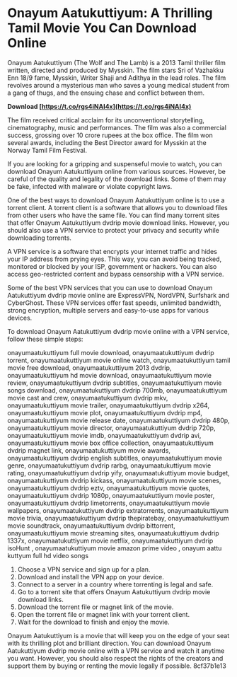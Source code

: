 # Onayum Aatukuttiyum: A Thrilling Tamil Movie You Can Download Online
 
Onayum Aatukuttiyum (The Wolf and The Lamb) is a 2013 Tamil thriller film written, directed and produced by Mysskin. The film stars Sri of Vazhakku Enn 18/9 fame, Mysskin, Writer Shaji and Adithya in the lead roles. The film revolves around a mysterious man who saves a young medical student from a gang of thugs, and the ensuing chase and conflict between them.
 
**Download  [https://t.co/rgs4iNAI4x](https://t.co/rgs4iNAI4x)**


 
The film received critical acclaim for its unconventional storytelling, cinematography, music and performances. The film was also a commercial success, grossing over 10 crore rupees at the box office. The film won several awards, including the Best Director award for Mysskin at the Norway Tamil Film Festival.
 
If you are looking for a gripping and suspenseful movie to watch, you can download Onayum Aatukuttiyum online from various sources. However, be careful of the quality and legality of the download links. Some of them may be fake, infected with malware or violate copyright laws.
 
One of the best ways to download Onayum Aatukuttiyum online is to use a torrent client. A torrent client is a software that allows you to download files from other users who have the same file. You can find many torrent sites that offer Onayum Aatukuttiyum dvdrip movie download links. However, you should also use a VPN service to protect your privacy and security while downloading torrents.
 
A VPN service is a software that encrypts your internet traffic and hides your IP address from prying eyes. This way, you can avoid being tracked, monitored or blocked by your ISP, government or hackers. You can also access geo-restricted content and bypass censorship with a VPN service.
 
Some of the best VPN services that you can use to download Onayum Aatukuttiyum dvdrip movie online are ExpressVPN, NordVPN, Surfshark and CyberGhost. These VPN services offer fast speeds, unlimited bandwidth, strong encryption, multiple servers and easy-to-use apps for various devices.
 
To download Onayum Aatukuttiyum dvdrip movie online with a VPN service, follow these simple steps:
 
onayumaatukuttiyum full movie download,  onayumaatukuttiyum dvdrip torrent,  onayumaatukuttiyum movie online watch,  onayumaatukuttiyum tamil movie free download,  onayumaatukuttiyum 2013 dvdrip,  onayumaatukuttiyum hd movie download,  onayumaatukuttiyum movie review,  onayumaatukuttiyum dvdrip subtitles,  onayumaatukuttiyum movie songs download,  onayumaatukuttiyum dvdrip 700mb,  onayumaatukuttiyum movie cast and crew,  onayumaatukuttiyum dvdrip mkv,  onayumaatukuttiyum movie trailer,  onayumaatukuttiyum dvdrip x264,  onayumaatukuttiyum movie plot,  onayumaatukuttiyum dvdrip mp4,  onayumaatukuttiyum movie release date,  onayumaatukuttiyum dvdrip 480p,  onayumaatukuttiyum movie director,  onayumaatukuttiyum dvdrip 720p,  onayumaatukuttiyum movie imdb,  onayumaatukuttiyum dvdrip avi,  onayumaatukuttiyum movie box office collection,  onayumaatukuttiyum dvdrip magnet link,  onayumaatukuttiyum movie awards,  onayumaatukuttiyum dvdrip english subtitles,  onayumaatukuttiyum movie genre,  onayumaatukuttiyum dvdrip rarbg,  onayumaatukuttiyum movie rating,  onayumaatukuttiyum dvdrip yify,  onayumaatukuttiyum movie budget,  onayumaatukuttiyum dvdrip kickass,  onayumaatukuttiyum movie scenes,  onayumaatukuttiyum dvdrip eztv,  onayumaatukuttiyum movie quotes,  onayumaatukuttiyum dvdrip 1080p,  onayumaatukuttiyum movie poster,  onayumaatukuttiyum dvdrip limetorrents,  onayumaatukuttiyum movie wallpapers,  onayumaatukuttiyum dvdrip extratorrents,  onayumaatukuttiyum movie trivia,  onayumaatukuttiyum dvdrip thepiratebay,  onayumaatukuttiyum movie soundtrack,  onayumaatukuttiyum dvdrip bittorrent,  onayumaatukuttiyum movie streaming sites,  onayumaatukuttiyum dvdrip 1337x,  onayumaatukuttiyum movie netflix,  onayumaatukuttiyum dvdrip isoHunt ,  onayumaatukuttiyum movie amazon prime video ,  onayum aattu kuttyum full hd video songs
 
1. Choose a VPN service and sign up for a plan.
2. Download and install the VPN app on your device.
3. Connect to a server in a country where torrenting is legal and safe.
4. Go to a torrent site that offers Onayum Aatukuttiyum dvdrip movie download links.
5. Download the torrent file or magnet link of the movie.
6. Open the torrent file or magnet link with your torrent client.
7. Wait for the download to finish and enjoy the movie.

Onayum Aatukuttiyum is a movie that will keep you on the edge of your seat with its thrilling plot and brilliant direction. You can download Onayum Aatukuttiyum dvdrip movie online with a VPN service and watch it anytime you want. However, you should also respect the rights of the creators and support them by buying or renting the movie legally if possible.
 8cf37b1e13
 
